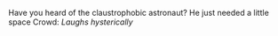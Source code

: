 Have you heard of the claustrophobic astronaut?
He just needed a little space
Crowd: *Laughs hysterically*

